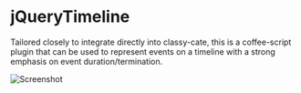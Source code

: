 jQueryTimeline
==============

Tailored closely to integrate directly into classy-cate, this is a coffee-script plugin that can be used to represent events on a timeline with a strong emphasis on event duration/termination.

![Screenshot](http://i.imgur.com/u3jxl7X.png)
